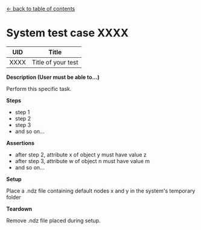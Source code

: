 
[← back to table of contents](../README.md)

# System test case XXXX

| UID | Title |
| ----- | ----- |
| XXXX | Title of your test |


**Description (User must be able to...)**

Perform this specific task.

**Steps**

- step 1
- step 2
- step 3
- and so on...

**Assertions**

- after step 2, attribute x of object y must have value z
- after step 3, attribute w of object n must have value m
- and so on...

**Setup**

Place a .ndz file containing default nodes x and y in the system's temporary folder

**Teardown**

Remove .ndz file placed during setup.
